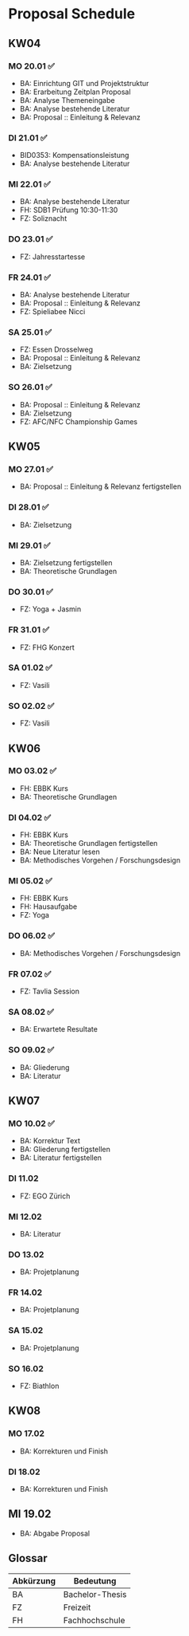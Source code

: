# Proposal Schedule

## KW04
### MO 20.01 ✅
- BA: Einrichtung GIT und Projektstruktur
- BA: Erarbeitung Zeitplan Proposal
- BA: Analyse Themeneingabe
- BA: Analyse bestehende Literatur
- BA: Proposal :: Einleitung & Relevanz

### DI 21.01 ✅
- BID0353: Kompensationsleistung
- BA: Analyse bestehende Literatur

### MI 22.01 ✅
- BA: Analyse bestehende Literatur
- FH: SDB1 Prüfung 10:30-11:30
- FZ: Soliznacht

### DO 23.01 ✅
- FZ: Jahresstartesse

### FR 24.01 ✅
- BA: Analyse bestehende Literatur
- BA: Proposal :: Einleitung & Relevanz
- FZ: Spieliabee Nicci

### SA 25.01 ✅
- FZ: Essen Drosselweg
- BA: Proposal :: Einleitung & Relevanz
- BA: Zielsetzung

### SO 26.01 ✅
- BA: Proposal :: Einleitung & Relevanz
- BA: Zielsetzung
- FZ: AFC/NFC Championship Games 

## KW05
### MO 27.01 ✅
- BA: Proposal :: Einleitung & Relevanz fertigstellen

### DI 28.01 ✅
- BA: Zielsetzung

### MI 29.01 ✅
- BA: Zielsetzung fertigstellen
- BA: Theoretische Grundlagen

### DO 30.01 ✅
- FZ: Yoga + Jasmin

### FR 31.01 ✅
- FZ: FHG Konzert

### SA 01.02 ✅
- FZ: Vasili

### SO 02.02 ✅
- FZ: Vasili


## KW06
### MO 03.02 ✅
- FH: EBBK Kurs
- BA: Theoretische Grundlagen

### DI 04.02 ✅
- FH: EBBK Kurs
- BA: Theoretische Grundlagen fertigstellen
- BA: Neue Literatur lesen
- BA: Methodisches Vorgehen / Forschungsdesign

### MI 05.02 ✅
- FH: EBBK Kurs
- FH: Hausaufgabe
- FZ: Yoga

### DO 06.02 ✅
- BA: Methodisches Vorgehen / Forschungsdesign

### FR 07.02 ✅
- FZ: Tavlia Session

### SA 08.02 ✅
- BA: Erwartete Resultate

### SO 09.02 ✅
- BA: Gliederung
- BA: Literatur

## KW07
### MO 10.02 ✅
- BA: Korrektur Text
- BA: Gliederung fertigstellen
- BA: Literatur fertigstellen

### DI 11.02
- FZ: EGO Zürich

### MI 12.02
- BA: Literatur

### DO 13.02
- BA: Projetplanung

### FR 14.02
- BA: Projetplanung

### SA 15.02
- BA: Projetplanung

### SO 16.02
- FZ: Biathlon

## KW08
### MO 17.02
- BA: Korrekturen und Finish

### DI 18.02
- BA: Korrekturen und Finish

## MI 19.02
- BA: Abgabe Proposal

## Glossar

|Abkürzung|Bedeutung|
|--|----------------|
|BA|Bachelor-Thesis |
|FZ|Freizeit        |
|FH|Fachhochschule  |